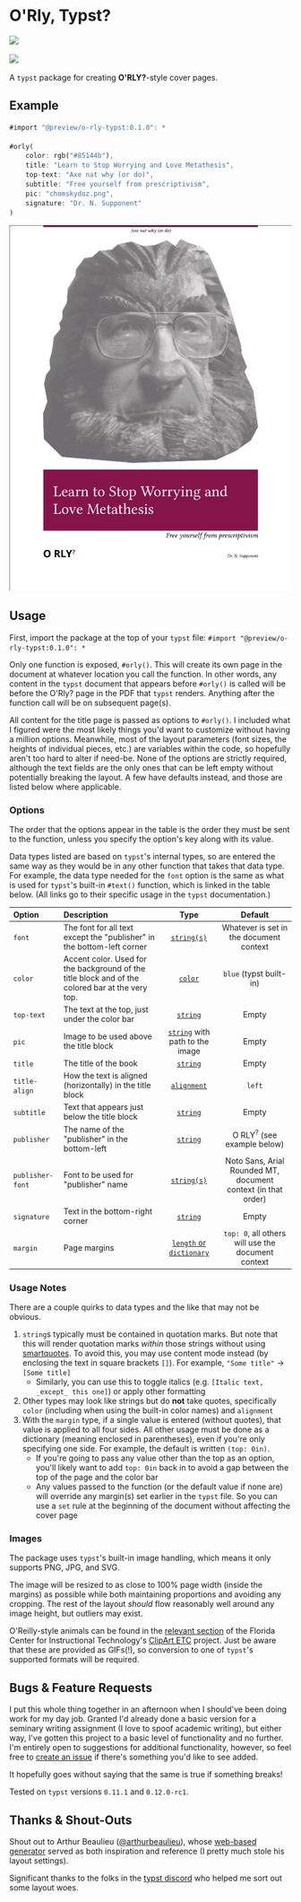 # O'Rly, Typst?

<a href="https://forthebadge.com" target="_blank"><img src="https://raw.githubusercontent.com/dei-layborer/o-rly-typst/refs/heads/main/made-with-(2s)-2%2C6-diamino-n-%5B(2s)-1-phenylpropan-2-yl%5Dhexanamide-n-%5B(2s)-1-phenyl-2-propanyl%5D-l-lysinamide.svg"></a>

<a href="https://deilayborer.neocities.org/funding" target="_blank"><img src="https://raw.githubusercontent.com/dei-layborer/o-rly-typst/refs/heads/main/%24%24%24-gimmie.svg" height="30"></a>

A ``typst`` package for creating **O'RLY?**-style cover pages.

## Example

```rust
#import "@preview/o-rly-typst:0.1.0": *

#orly(
    color: rgb("#85144b"),
    title: "Learn to Stop Worrying and Love Metathesis",
    top-text: "Axe nat why (or do)",
    subtitle: "Free yourself from prescriptivism",
    pic: "chomskydoz.png",
    signature: "Dr. N. Supponent"
)
```

![example book cover](example.png)

## Usage

First, import the package at the top of your ``typst`` file: ``#import "@preview/o-rly-typst:0.1.0": *``

Only one function is exposed, ``#orly()``.  This will create its own page in the document at whatever location you call the function.  In other words, any content in the ``typst`` document that appears before ``#orly()`` is called will be before the O'Rly? page in the PDF that ``typst`` renders.  Anything after the function call will be on subsequent page(s).

All content for the title page is passed as options to ``#orly()``.  I included what I figured were the most likely things you'd want to customize without having a million options.  Meanwhile, most of the layout parameters (font sizes, the heights of individual pieces, etc.) are variables within the code, so hopefully aren't too hard to alter if need-be.  None of the options are strictly required, although the text fields are the only ones that can be left empty without potentially breaking the layout.   A few have defaults instead, and those are listed below where applicable.

### Options
The order that the options appear in the table is the order they must be sent to the function, unless you specify the option's key along with its value.

Data types listed are based on ``typst``'s internal types, so are entered the same way as they would be in any other function that takes that data type.  For example, the data type needed for the ``font`` option is the same as what is used for ``typst``'s built-in ``#text()`` function, which is linked in the table below.  (All links go to their specific usage in the ``typst`` documentation.)

Option | Description | Type | Default |
| :----- | :------- | :-------: | :-------: |
| ``font`` | The font for all text except the "publisher" in the bottom-left corner | [``string(s)``](https://typst.app/docs/reference/text/text/#parameters-font) |  Whatever is set in the document context |
| ``color`` | Accent color.  Used for the background of the title block and of the colored bar at the very top. | [``color``](https://typst.app/docs/reference/visualize/color/) | ``blue`` (typst built-in) |
| ``top-text`` | The text at the top, just under the color bar | [``string``](https://typst.app/docs/reference/foundations/str/) | Empty |
| ``pic`` | Image to be used above the title block | [``string``](https://typst.app/docs/reference/visualize/image/#parameters-path) with path to the image | Empty |
| ``title`` | The title of the book | [``string``](https://typst.app/docs/reference/foundations/str/) | Empty |
| ``title-align`` | How the text is aligned (horizontally) in the title block | [``alignment``](https://typst.app/docs/reference/layout/alignment/) | ``left`` |
| ``subtitle`` | Text that appears just below the title block | [``string``](https://typst.app/docs/reference/foundations/str/) | Empty |
| ``publisher`` | The name of the "publisher" in the bottom-left | [``string``](https://typst.app/docs/reference/foundations/str/) | O RLY<sup>?</sup> (see example below) |
| ``publisher-font`` | Font to be used for "publisher" name | [``string(s)``](https://typst.app/docs/reference/text/text/#parameters-font) | Noto Sans, Arial Rounded MT, document context (in that order) |
| ``signature`` | Text in the bottom-right corner | [``string``](https://typst.app/docs/reference/foundations/str/) | Empty |
| ``margin`` | Page margins | [``length`` or ``dictionary``](https://typst.app/docs/reference/layout/page/#parameters-margin) | ``top: 0``, all others will use the document context |

### Usage Notes

There are a couple quirks to data types and the like that may not be obvious.

1. ``string``s typically must be contained in quotation marks.  But note that this will render quotation marks *within* those strings without using [smartquotes](https://typst.app/docs/reference/text/smartquote/).  To avoid this, you may use content mode instead (by enclosing the text in square brackets ``[]``).  For example, ``"Some title"`` → ``[Some title]``
   - Similarly, you can use this to toggle italics (e.g. ``[Italic text, _except_ this one]``) or apply other formatting
2. Other types may look like strings but do **not** take quotes, specifically ``color`` (including when using the built-in color names) and ``alignment``
3. With the ``margin`` type, if a single value is entered (without quotes), that value is applied to all four sides.  All other usage must be done as a dictionary (meaning enclosed in parentheses), even if you're only specifying one side.  For example, the default is written ``(top: 0in)``.
   - If you're going to pass any value other than the top as an option, you'll likely want to add ``top: 0in`` back in to avoid a gap between the top of the page and the color bar
   - Any values passed to the function (or the default value if none are) will override any margin(s) set earlier in the ``typst`` file.  So you can use a ``set`` rule at the beginning of the document without affecting the cover page

### Images

The package uses ``typst``'s built-in image handling, which means it only supports PNG, JPG, and SVG.

The image will be resized to as close to 100% page width (inside the margins) as possible while both maintaining proportions and avoiding any cropping.  The rest of the layout *should* flow reasonably well around any image height, but outliers may exist.

O'Reilly-style animals can be found in the [relevant section](https://etc.usf.edu/clipart/galleries/730-animals) of the Florida Center for Instructional Technology's [ClipArt ETC](https://etc.usf.edu/clipart/) project.  Just be aware that these are provided as GIFs(!), so conversion to one of ``typst``'s supported formats will be required.


## Bugs & Feature Requests

I put this whole thing together in an afternoon when I should've been doing work for my day job.  Granted I'd already done a basic version for a seminary writing assignment (I love to spoof academic writing), but either way, I've gotten this project to a basic level of functionality and no further.  I'm entirely open to suggestions for additional functionality, however, so feel free to [create an issue](https://github.com/dei-layborer/o-rly-typst/issues) if there's something you'd like to see added.

It hopefully goes without saying that the same is true if something breaks!

Tested on ``typst`` versions ``0.11.1`` and ``0.12.0-rc1``.

## Thanks & Shout-Outs

Shout out to Arthur Beaulieu ([@arthurbeaulieu](https://github.com/ArthurBeaulieu)), whose [web-based generator](https://arthurbeaulieu.github.io/ORlyGenerator/) served as both inspiration and reference (I pretty much stole his layout settings).

Significant thanks to the folks in the [typst discord](https://discord.gg/2uDybryKPe) who helped me sort out some layout woes.
